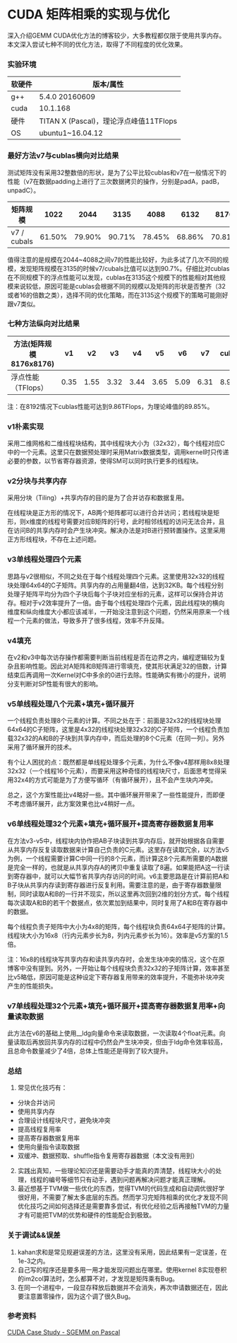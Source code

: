 # CUDA 矩阵相乘的实现与优化
深入介绍GEMM CUDA优化方法的博客较少，大多教程都仅限于使用共享内存。本文深入尝试七种不同的优化方法，取得了不同程度的优化效果。

### 实验环境

| 软硬件 | 版本/属性                              |
| ------ | -------------------------------------- |
| g++    | 5.4.0 20160609                         |
| cuda   | 10.1.168                               |
| 硬件   | TITAN X (Pascal)，理论浮点峰值11TFlops |
| OS     | ubuntu1~16.04.12                       |



### 最好方法v7与cublas横向对比结果

测试矩阵没有采用32整数倍的形状，是为了公平比较cublas和v7在一般情况下的性能（v7在数据padding上进行了三次数据拷贝的操作，分别是padA，padB，unpadC）。

| 矩阵规模    | 1022  | 2044  | 3135  | 4088  | 6132  | 8176   |
| ----------- | ----- | ----- | ----- | ----- | ----- | ------ |
| v7 / cubals | 61.50% | 79.90% | 90.71% | 78.45% | 68.86% | 70.81% |

值得注意的是规模在2044~4088之间v7的性能比较好，为此多试了几次不同的规模，发现矩阵规模在3135的时候v7/cubals比值可以达到90.7%。仔细比对cublas在不同规模下的浮点性能可以发现，cublas在3135这个规模下的性能相对其他规模来说较低，原因可能是cublas会根据不同的规模以及矩阵的形状是否整齐（32或者16的倍数之类），选择不同的优化策略，而在3135这个规模下的策略可能刚好跟v7类似。



### 七种方法纵向对比结果

| 方法(矩阵规模8176x8176) | v1   | v2   | v3   | v4   | v5   | v6   | v7   | cublas |
| ----------------------- | ---- | ---- | ---- | ---- | ---- | ---- | ---- | ------ |
| 浮点性能（TFlops）      | 0.35 | 1.55 | 3.32 | 3.44 | 3.65 | 5.09 | 6.31 | 8.92   |

注：在8192情况下cublas性能可达到9.86TFlops，为理论峰值的89.85%。

### v1朴素实现
采用二维网格和二维线程块结构，其中线程块大小为（32x32），每个线程对应C中的一个元素。这里只在数据预处理时采用Matrix数据类型，调用kernel时只传递必要的参数，以节省寄存器资源，使得SM可以同时执行更多的线程块。

### v2分块与共享内存
采用分块（Tiling）+共享内存的目的是为了合并访存和数据复用。

在线程块是正方形的情况下，AB两个矩阵都可以进行合并访问；若线程块是矩形，则x维度的线程号需要对应B矩阵的行号，此时相邻线程的访问无法合并，且在访问B的共享内存时会产生块冲突。解决办法是对B进行预转置操作。这里采用正方形线程块，不存在上述问题。

### v3单线程处理四个元素
思路与v2很相似，不同之处在于每个线程处理四个元素。这里使用32x32的线程块处理64x64的C子矩阵。共享内存的占用量翻4倍，达到32KB。每个线程分别处理子矩阵平均分为四个子块后每个子块对应坐标的元素，这样可以保持合并访存。相对于v2效率提升了一倍。由于每个线程处理四个元素，因此线程块的横向维度和纵向维度大小都应该减半，一开始没注意到这个问题，仍然采用原来一个线程一个元素的做法，导致多开了很多线程，效率不升反降。

### v4填充
在v2和v3中每次访存操作都需要判断当前线程是否在边界之内，编程逻辑较为复杂且影响性能。因此对A矩阵和B矩阵进行零填充，使其形状满足32的倍数，计算结束后再调用一次Kernel对C中多余的0进行去除。性能确实有微小的提升，说明分支判断对SP性能有很大的影响。

### v5单线程处理八个元素+填充+循环展开
一个线程负责处理8个元素的计算。不同之处在于：前面是32x32的线程块处理64x64的C子矩阵，这里是4x32的线程块处理32x32的C子矩阵，一个线程负责加载32x32的A和B的子块到共享内存中，而后处理的8个C元素（在同一列）。另外采用了循环展开的技术。

有个让人困扰的点：既然都是单线程处理多个元素，为什么不像v4那样用8x8处理32x32（一个线程16个元素），而要采用这种奇怪的线程块尺寸，后面思考觉得采用32x4的方式可能是为了方便写循环（有循环展开），且不会产生块内冲突。

总之，这个方案性能比v4略好一些。其中循环展开带来了一些性能提升，而即便不考虑循环展开，此方案效果也比v4稍好一点。


### v6单线程处理32个元素+填充+循环展开+提高寄存器数据复用率
在方法v3-v5中，线程块内协作把AB子块读到共享内存后，就开始根据各自需要从共享内存反复读取数据来计算自己负责的C元素。这里存在读取冗余，以方法v5为例，一个线程需要计算C中同一行的8个元素，而计算这8个元素所需要的A数据是完全一样的，也就是从共享内存A的拷贝中重复读取了8遍。如果能把A这一行读到寄存器中，就可以大幅节省共享内存访问的时间。v6主要思路是在计算前把A和B子块从共享内存读到寄存器进行反复利用。需要注意的是，由于寄存器数量限制，同时读取A和B的一行并不现实，所以这里再次回到2维的划分方式，每个线程每次读取A和B的若干个数据点，依次累加到结果中，同时复用了A和B在寄存器中的数据。

每个线程负责子矩阵中大小为4x8的矩阵，每个线程块负责64x64子矩阵的计算。线程块大小为16x8（行内元素步长为8，列内元素步长为16）。效率是v5方案的1.5倍。

注：16x8的线程块写共享内存和读共享内存时，会发生块冲突的情况，这个在原博客中没有提到。另外，一开始让每个线程块负责32x32的子矩阵计算，效率甚至比v5略低，原因可能是这种设定下寄存器复用带来的效率提升，不能弥补块冲突产生的性能损失。

### v7单线程处理32个元素+填充+循环展开+提高寄存器数据复用率+向量读取数据
此方法在v6的基础上使用__ldg向量命令来读取数据，一次读取4个float元素。向量读取后再放回共享内存的过程中仍然会产生块冲突，但由于ldg命令效率较高，且总命令数量减少了4倍，总体上性能还是得到了较大提升。


### 总结
1. 常见优化技巧有：
  - 分块合并访问
  - 使用共享内存
  - 合理设计线程块尺寸，避免块冲突
  - 提高线程复用率
  - 提高寄存器数据复用率
  - 使用向量指令读取数据
  - 双缓冲、数据预取、shuffle指令复用寄存器数据（本文没有用到）
2. 实践出真知，一些理论知识还是需要动手才能真的弄清楚，线程块大小的处理，线程的编号等细节只有动手，遇到问题再解决问题才能真正理解。
3. 最近想基于TVM做一些优化的东西，觉得TVM的代码生成和自动调优很好学很好用，不需要了解太多底层的东西。然而学习完矩阵相乘的优化才发现不同优化技巧之间如何选择还是需要靠多尝试，有优化经验之后再接触TVM的力量才有可能把TVM的优势和硬件的性能配合到极致。


### 关于调试&&误差
1. kahan求和是常见规避误差的方法，这里没有采用，因此结果有一定误差，在1e-3之内。
2. 自己写的程序还是要多用一用才能发现问题出在哪里。使用kernel 8实现卷积的im2col算法时，怎么都算不对，才发现是矩阵乘有Bug。
3. 在同一个进程中，一段显存释放后数据并不会消失，再次申请数据还在，因此要注意置零操作，因为这个调了很久Bug。


### 参考资料
[CUDA Case Study - SGEMM on Pascal](http://enigmahuang.me/2017/07/06/my-CUDA-SGEMM/)
